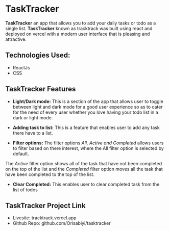 # TaskTracker
**TaskTracker** an app that allows you to add your daily tasks or todo as a single list. **TaskTracker** known as tracktrack was built using react and deployed on vercel with a modern user interface that is pleasing and attractive.

## Technologies Used:
- ReactJs
- CSS

## TaskTracker Features
- **Light/Dark mode:** This is a section of the app that allows user to toggle between light and dark mode for a good user experience so as to cater for the need of every user whether you love having your todo list in a dark or light mode.

- **Adding task to list:** This is a feature that enables user to add any task there have to a list.

- **Filter options:** The filter options *All, Active and Completed* allows users to filter based on there interest, where the All filter option is selected by default.

The *Active* filter option shows all of the task that have not been completed on the top of the list and the *Completed* filter option moves all the task that have been completed to the top of the list.

- **Clear Completed:** This enables user to clear completed task from the list of todos

## TaskTracker Project Link
- Livesite: tracktrack.vercel.app
- Github Repo: github.com/Orisabiyi/tasktracker
